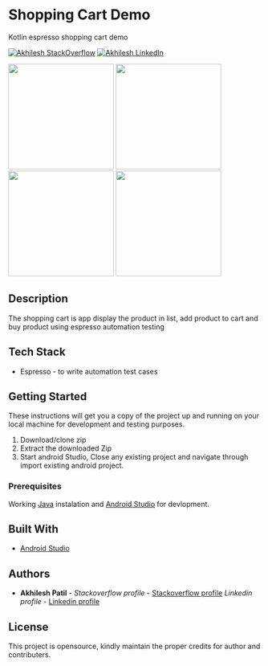 # Shopping Cart Demo
Kotlin espresso shopping cart demo

[![Akhilesh StackOverflow](https://img.shields.io/badge/Akhilesh-StackOverflow-orange.svg?style=for-the-badge)](https://stackoverflow.com/users/1548824/akhilesh0707)
[![Akhilesh LinkedIn](https://img.shields.io/badge/Akhilesh-LinkedIn-blue.svg?style=for-the-badge)](https://www.linkedin.com/in/akhilesh0707/)


<img src="https://user-images.githubusercontent.com/7746624/72607684-24bc4180-3947-11ea-9fe9-3f17eac8397a.png" width="210"> <img src="https://user-images.githubusercontent.com/7746624/72608643-2ab32200-3949-11ea-8bcd-b36ecaf153bb.png" width="210"> <img src="https://user-images.githubusercontent.com/7746624/72608688-45859680-3949-11ea-8cf8-40de59434945.png" width="210"> <img src="https://user-images.githubusercontent.com/7746624/72608756-6f3ebd80-3949-11ea-9a1a-34f9ff292e74.png" width="210">

## Description
The shopping cart is app display the product in list, add product to cart and buy product using espresso automation testing 


## Tech Stack
- Espresso - to write automation test cases 

## Getting Started
These instructions will get you a copy of the project up and running on your local machine for development and testing purposes.

1. Download/clone zip
2. Extract the downloaded Zip
3. Start android Studio, Close any existing project and navigate through import existing android project.


### Prerequisites
Working [Java](https://www.oracle.com/technetwork/java/javase/downloads/index.html) instalation and [Android Studio](https://developer.android.com/studio/) for devlopment.


## Built With
* [Android Studio](https://developer.android.com/studio/)


## Authors
* **Akhilesh Patil** - *Stackoverflow profile* - [Stackoverflow profile](https://stackoverflow.com/users/1548824/akhilesh0707)
			  *Linkedin profile* - [Linkedin profile](https://www.linkedin.com/in/akhilesh0707/)

## License
This project is opensource, kindly maintain the proper credits for author and contributers.
